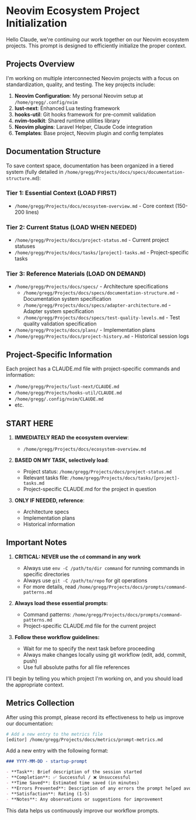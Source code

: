 # Neovim Ecosystem Project Initialization

Hello Claude, we're continuing our work together on our Neovim ecosystem projects. This prompt is designed to efficiently initialize the proper context.

## Projects Overview

I'm working on multiple interconnected Neovim projects with a focus on standardization, quality, and testing. The key projects include:

1. **Neovim Configuration**: My personal Neovim setup at `/home/gregg/.config/nvim`
2. **lust-next**: Enhanced Lua testing framework
3. **hooks-util**: Git hooks framework for pre-commit validation
4. **nvim-toolkit**: Shared runtime utilities library
5. **Neovim plugins**: Laravel Helper, Claude Code integration
6. **Templates**: Base project, Neovim plugin and config templates

## Documentation Structure

To save context space, documentation has been organized in a tiered system (fully detailed in `/home/gregg/Projects/docs/specs/documentation-structure.md`):

### Tier 1: Essential Context (LOAD FIRST)
- `/home/gregg/Projects/docs/ecosystem-overview.md` - Core context (150-200 lines)

### Tier 2: Current Status (LOAD WHEN NEEDED)
- `/home/gregg/Projects/docs/project-status.md` - Current project statuses
- `/home/gregg/Projects/docs/tasks/[project]-tasks.md` - Project-specific tasks

### Tier 3: Reference Materials (LOAD ON DEMAND)
- `/home/gregg/Projects/docs/specs/` - Architecture specifications
  - `/home/gregg/Projects/docs/specs/documentation-structure.md` - Documentation system specification
  - `/home/gregg/Projects/docs/specs/adapter-architecture.md` - Adapter system specification
  - `/home/gregg/Projects/docs/specs/test-quality-levels.md` - Test quality validation specification
- `/home/gregg/Projects/docs/plans/` - Implementation plans
- `/home/gregg/Projects/docs/project-history.md` - Historical session logs

## Project-Specific Information

Each project has a CLAUDE.md file with project-specific commands and information:
- `/home/gregg/Projects/lust-next/CLAUDE.md`
- `/home/gregg/Projects/hooks-util/CLAUDE.md`
- `/home/gregg/.config/nvim/CLAUDE.md`
- etc.

## START HERE

1. **IMMEDIATELY READ the ecosystem overview**: 
   - `/home/gregg/Projects/docs/ecosystem-overview.md`

2. **BASED ON MY TASK, selectively load**:
   - Project status: `/home/gregg/Projects/docs/project-status.md`
   - Relevant tasks file: `/home/gregg/Projects/docs/tasks/[project]-tasks.md`
   - Project-specific CLAUDE.md for the project in question

3. **ONLY IF NEEDED, reference**:
   - Architecture specs
   - Implementation plans
   - Historical information

## Important Notes

1. **CRITICAL: NEVER use the `cd` command in any work**
   - Always use `env -C /path/to/dir command` for running commands in specific directories
   - Always use `git -C /path/to/repo` for git operations
   - For more details, read `/home/gregg/Projects/docs/prompts/command-patterns.md`

2. **Always load these essential prompts:**
   - Command patterns: `/home/gregg/Projects/docs/prompts/command-patterns.md`
   - Project-specific CLAUDE.md file for the current project

3. **Follow these workflow guidelines:**
   - Wait for me to specify the next task before proceeding
   - Always make changes locally using git workflow (edit, add, commit, push)
   - Use full absolute paths for all file references

I'll begin by telling you which project I'm working on, and you should load the appropriate context.

## Metrics Collection

After using this prompt, please record its effectiveness to help us improve our documentation:

```bash
# Add a new entry to the metrics file
[editor] /home/gregg/Projects/docs/metrics/prompt-metrics.md
```

Add a new entry with the following format:

```markdown
### YYYY-MM-DD - startup-prompt

- **Task**: Brief description of the session started
- **Completion**: ✅ Successful / ❌ Unsuccessful
- **Time Saved**: Estimated time saved (in minutes)
- **Errors Prevented**: Description of any errors the prompt helped avoid
- **Satisfaction**: Rating (1-5)
- **Notes**: Any observations or suggestions for improvement
```

This data helps us continuously improve our workflow prompts.